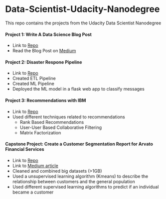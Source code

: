 # Data-Scientist-Udacity-Nanodegree
This repo contains the projects from the Udacity Data Scientist Nanodegree

#### Project 1: Write A Data Science Blog Post 
- Link to <a href='https://github.com/Markinger7/Data-Scientist-Udacity-Nanodegree/tree/master/Write%20A%20Data%20Science%20Blog%20Post'>Repo</a>
- Read the Blog Post on <a href='https://medium.com/@markusmller_92879/so-you-want-to-travel-to-boston-and-take-an-airbnb-here-is-what-you-need-to-know-5fb1d53961a2'>Medium</a>

#### Project 2: Disaster Respone Pipeline
- Link to <a href='https://github.com/Markinger7/Data-Scientist-Udacity-Nanodegree/tree/master/Disaster%20Response%20Pipeline'>Repo</a>
- Created ETL Pipeline
- Created ML Pipeline
- Deployed the ML model in a flask web app to classify messages 

#### Project 3: Recommendations with IBM
- Link to <a href='https://github.com/Markinger7/Data-Scientist-Udacity-Nanodegree/tree/master/Recommendations%20with%20IBM'>Repo</a>
- Used different techniques related to recommendations
  - Rank Based Recommendations
  - User-User Based Collaborative Filtering
  - Matrix Factorization

#### Capstone Project: Create a Customer Segmentation Report for Arvato Financial Services
- Link to <a href='https://github.com/Markinger7/Data-Scientist-Udacity-Nanodegree/tree/master/Capstone%20Project'>Repo</a>
- Link to <a href='https://medium.com/@markusmller_92879/udacity-data-scientist-nanodegree-capstone-project-using-unsupervised-and-supervised-algorithms-c1740532820a'>Medium article</a> 
- Cleaned and combined big datasets (>1GB)
- Used a unsupervised learning algorithm (Kmeans) to describe the relationship between customers and the general population
- Used different supervised learning algorithms to predict if an individual became a customer
